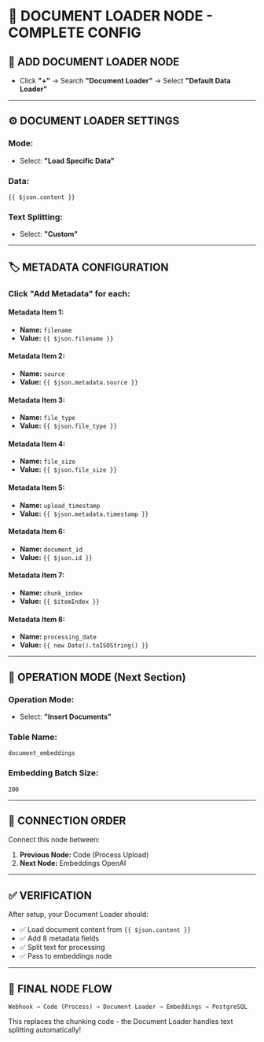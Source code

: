 # 📄 DOCUMENT LOADER NODE - COMPLETE CONFIG

## 🎯 **ADD DOCUMENT LOADER NODE**
- Click **"+"** → Search **"Document Loader"** → Select **"Default Data Loader"**

---

## ⚙️ **DOCUMENT LOADER SETTINGS**

### **Mode:**
- Select: **"Load Specific Data"**

### **Data:**
```
{{ $json.content }}
```

### **Text Splitting:**
- Select: **"Custom"**

---

## 🏷️ **METADATA CONFIGURATION**

### **Click "Add Metadata" for each:**

#### **Metadata Item 1:**
- **Name:** `filename`
- **Value:** `{{ $json.filename }}`

#### **Metadata Item 2:**
- **Name:** `source`
- **Value:** `{{ $json.metadata.source }}`

#### **Metadata Item 3:**
- **Name:** `file_type`
- **Value:** `{{ $json.file_type }}`

#### **Metadata Item 4:**
- **Name:** `file_size`
- **Value:** `{{ $json.file_size }}`

#### **Metadata Item 5:**
- **Name:** `upload_timestamp`
- **Value:** `{{ $json.metadata.timestamp }}`

#### **Metadata Item 6:**
- **Name:** `document_id`
- **Value:** `{{ $json.id }}`

#### **Metadata Item 7:**
- **Name:** `chunk_index`
- **Value:** `{{ $itemIndex }}`

#### **Metadata Item 8:**
- **Name:** `processing_date`
- **Value:** `{{ new Date().toISOString() }}`

---

## 🔧 **OPERATION MODE (Next Section)**

### **Operation Mode:**
- Select: **"Insert Documents"**

### **Table Name:**
```
document_embeddings
```

### **Embedding Batch Size:**
```
200
```

---

## 🔗 **CONNECTION ORDER**

Connect this node between:
1. **Previous Node:** Code (Process Upload)
2. **Next Node:** Embeddings OpenAI

---

## ✅ **VERIFICATION**

After setup, your Document Loader should:
- ✅ Load document content from `{{ $json.content }}`
- ✅ Add 8 metadata fields
- ✅ Split text for processing
- ✅ Pass to embeddings node

---

## 🎯 **FINAL NODE FLOW**

```
Webhook → Code (Process) → Document Loader → Embeddings → PostgreSQL
```

This replaces the chunking code - the Document Loader handles text splitting automatically!